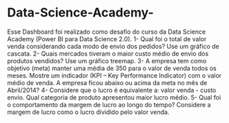 # Data-Science-Academy-
Esse Dashboard foi realizado como desafio do curso da Data Science Academy (Power BI para Data Science 2.0).
1- Qual foi o total de valor venda considerando cada modo de envio dos pedidos? Use
um gráfico de cascata.
2- Quais mercados tiveram o maior custo médio de envio dos produtos vendidos? Use
um gráfico treemap.
3- A empresa tem como objetivo (meta) manter uma média de 350 para o valor de venda
todos os meses. Mostre um indicador (KPI – Key Performance Indicator) com o valor
médio de venda. A empresa ficou abaixo ou acima da meta no mês de Abril/2014?
4- Considere que o lucro é equivalente a: valor venda - custo envio. Qual categoria de
produto apresentou maior lucro médio.
5- Qual foi o comportamento da margem de lucro ao longo do tempo? Considere a
margem de lucro como o lucro dividido pelo valor venda.
